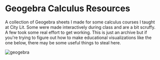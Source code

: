 # Geogebra Calculus Resources

A collection of Geogebra sheets I made for some calculus courses I taught at City Lit. Some were made interactively during class and are a bit scruffy. A few took some real effort to get working. This is just an archive but if you're trying to figure out how to make educational visualizations like the one below, there may be some useful things to steal here.

![geogebra](https://user-images.githubusercontent.com/5106495/232745514-905844bb-702e-4c81-95af-978678c6ff50.png)
